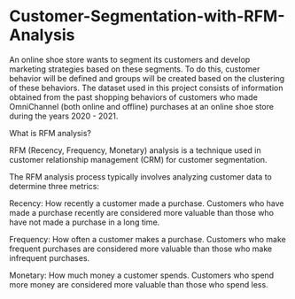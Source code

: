 # Customer-Segmentation-with-RFM-Analysis

An online shoe store wants to segment its customers and develop marketing strategies based on these segments. To do this, customer behavior will be defined and groups will be created based on the clustering of these behaviors. The dataset used in this project consists of information obtained from the past shopping behaviors of customers who made OmniChannel (both online and offline) purchases at an online shoe store during the years 2020 - 2021.


What is RFM analysis?


RFM (Recency, Frequency, Monetary) analysis is a technique used in customer relationship management (CRM) for customer segmentation.

The RFM analysis process typically involves analyzing customer data to determine three metrics:

Recency: How recently a customer made a purchase. Customers who have made a purchase recently are considered more valuable than those who have not made a purchase in a long time.

Frequency: How often a customer makes a purchase. Customers who make frequent purchases are considered more valuable than those who make infrequent purchases.

Monetary: How much money a customer spends. Customers who spend more money are considered more valuable than those who spend less.
